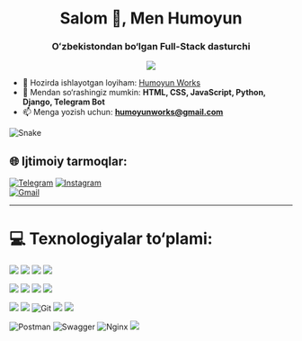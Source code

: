 

<h1 align="center">Salom 👋, Men Humoyun</h1>
<h3 align="center">Oʻzbekistondan bo‘lgan Full-Stack dasturchi</h3>

<p align="center">
<a href="https://wakatime.com/@humoyun" target="_blank">
<img src="https://wakatime.com/badge/user/db09ea1e-a9cf-4643-a860-074ea73193d3.svg" />
</a>
</p>

- 🔭 Hozirda ishlayotgan loyiham: [Humoyun Works](https://t.me/humoyunworks)
- 💬 Mendan so‘rashingiz mumkin: **HTML, CSS, JavaScript, Python, Django, Telegram Bot**
- 📫 Menga yozish uchun: [**humoyunworks@gmail.com**](mailto:humoyunworks@gmail.com)

![Snake](https://profile-readme-generator.com/assets/snake.svg)

## 🌐 Ijtimoiy tarmoqlar:

[![Telegram](https://img.shields.io/badge/Telegram-%231DA1F2.svg?logo=Telegram&logoColor=white)](https://t.me/humoyunworks) 
[![Instagram](https://img.shields.io/badge/Instagram-%23E4405F.svg?logo=instagram&logoColor=white)](https://instagram.com/humoyunworks)  
[![Gmail](https://img.shields.io/badge/humoyunworks@gmail.com-%230077B5.svg?logo=google&logoColor=white)](mailto:humoyunworks@gmail.com) 

---

# 💻 Texnologiyalar to‘plami:

![](https://img.shields.io/badge/HTML5-informatsion?color=%23E34F26&style=flat&logo=html5&logoColor=white)
![](https://img.shields.io/badge/CSS3-informatsion?color=%231572B6&style=flat&logo=css3&logoColor=white)
![](https://img.shields.io/badge/JavaScript-informatsion?color=%23F7DF1E&style=flat&logo=javascript&logoColor=black)
![](https://img.shields.io/badge/Bootstrap-informatsion?color=%23563D7C&style=flat&logo=bootstrap&logoColor=white)
</br>

![](https://img.shields.io/badge/Python-informatsion?color=3670A0&style=flat&logo=python&logoColor=ffdd54)
![](https://img.shields.io/badge/Django-informatsion?style=flat&logo=django&color=%23092E20)
![](https://img.shields.io/badge/Django-REST-informatsion?style=flat&logo=django&logoColor=white&color=ff1709&labelColor=gray)
![](https://img.shields.io/badge/FastAPI-informatsion?color=005571&style=flat&logo=fastapi)
</br>

![](https://img.shields.io/badge/PostgreSQL-informatsion?style=flat&logo=PostgreSQL&color=336791)
![](https://img.shields.io/badge/SQLite-informatsion?style=flat&logo=SQLite&color=003B57)
![Git](https://img.shields.io/badge/Git-%23E34F26.svg?style=flat&logo=git&logoColor=white)
![](https://img.shields.io/badge/GitHub-informatsion?style=flat&logo=GitHub&color=181717)
![](https://img.shields.io/badge/Docker-informatsion?style=flat&logo=docker&logoColor=white&color=0db7ed)
</br>

![Postman](https://img.shields.io/badge/Postman-FF6C37?style=flat&logo=postman&logoColor=white) 
![Swagger](https://img.shields.io/badge/-Swagger-%23Clojure?style=flat&logo=swagger&logoColor=white) 
![Nginx](https://img.shields.io/badge/nginx-%23009639.svg?style=flat&logo=nginx&logoColor=white) 
![](https://img.shields.io/badge/Gunicorn-informatsion?color=%298729&style=flat&logo=gunicorn&logoColor=white)
